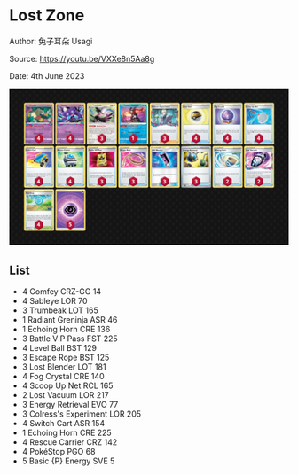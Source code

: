 # Lost Zone

Author: 兔子耳朵 Usagi

Source: <https://youtu.be/VXXe8n5Aa8g>

Date: 4th June 2023

![decklist](../../images/SVI/Lost%20Zone/3-%20Lost%20Zone.png)

## List

* 4 Comfey CRZ-GG 14
* 4 Sableye LOR 70
* 3 Trumbeak LOT 165
* 1 Radiant Greninja ASR 46
* 1 Echoing Horn CRE 136
* 3 Battle VIP Pass FST 225
* 4 Level Ball BST 129
* 3 Escape Rope BST 125
* 3 Lost Blender LOT 181
* 4 Fog Crystal CRE 140
* 4 Scoop Up Net RCL 165
* 2 Lost Vacuum LOR 217
* 3 Energy Retrieval EVO 77
* 3 Colress's Experiment LOR 205
* 4 Switch Cart ASR 154
* 1 Echoing Horn CRE 225
* 4 Rescue Carrier CRZ 142
* 4 PokéStop PGO 68
* 5 Basic {P} Energy SVE 5
